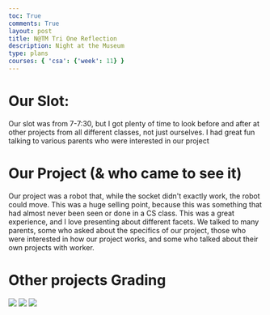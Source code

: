 ```yaml
---
toc: True
comments: True
layout: post
title: N@TM Tri One Reflection
description: Night at the Museum 
type: plans
courses: { 'csa': {'week': 11} }
---
```


# Our Slot:

Our slot was from 7-7:30, but I got plenty of time to look before and after at other projects from all different classes, not just ourselves. I had great fun talking to various parents who were interested in our project

# Our Project (& who came to see it)

Our project was a robot that, while the socket didn't exactly work, the robot could move. This was a huge selling point, because this was something that had almost never been seen or done in a CS class. This was a great experience, and I love presenting about different facets. We talked to many parents, some who asked about the specifics of our project, those who were interested in how our project works, and some who talked about their own projects with worker.

# Other projects Grading

<img src="{{site.baseurl}}/images/RayyanNATM.png">
<img src="{{site.baseurl}}/images/RachitNATM.png">
<img src="{{site.baseurl}}/images/TanishaNATM.png">